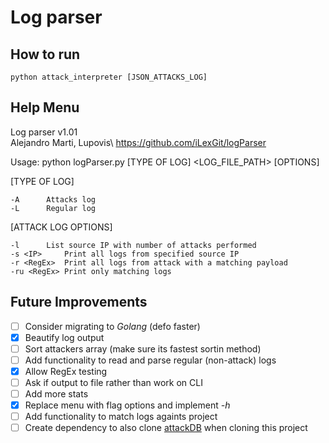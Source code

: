 # Log parser

## How to run
`python attack_interpreter [JSON_ATTACKS_LOG]`

## Help Menu
Log parser v1.01\
Alejandro Marti, Lupovis\ 
https://github.com/iLexGit/logParser 

Usage: python logParser.py [TYPE OF LOG] <LOG_FILE_PATH> [OPTIONS]

[TYPE OF LOG]

	-A		Attacks log
	-L		Regular log

[ATTACK LOG OPTIONS]

	-l		List source IP with number of attacks performed
	-s <IP>		Print all logs from specified source IP
	-r <RegEx>	Print all logs from attack with a matching payload
	-ru <RegEx>	Print only matching logs
## Future Improvements
- [ ] Consider migrating to *Golang* (defo faster)
- [x] Beautify log output
- [ ] Sort attackers array (make sure its fastest sortin method)
- [ ] Add functionality to read and parse regular (non-attack) logs
- [x] Allow RegEx testing
- [ ] Ask if output to file rather than work on CLI
- [ ] Add more stats
- [x] Replace menu with flag options and implement *-h*
- [ ] Add functionality to match logs againts  project
- [ ] Create dependency to also clone [attackDB](https://github.com/iLexGit/attackDB) when cloning this project